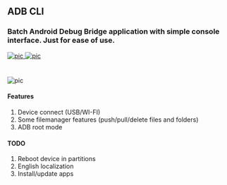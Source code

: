## ADB CLI
### Batch Android Debug Bridge application with simple console interface. Just for ease of use.
[![pic](https://img.shields.io/badge/status-beta-red.svg) ![pic](https://img.shields.io/badge/version-0.2-blue.svg)](https://github.com/angelokofficial/adb-cli-app/releases)
#
![pic](https://lh6.googleusercontent.com/w7s5atai0mGoeRoK35KDnssvd1a8EbOyJlwds3suuDfmCLObZC9QiLCxB84TlMKAKPUF12NWWIWiqPs=w1600-h768)
#### Features
1. Device connect (USB/WI-FI)
2. Some filemanager features (push/pull/delete files and folders)
3. ADB root mode
#### TODO
1. Reboot device in partitions
2. English localization
3. Install/update apps